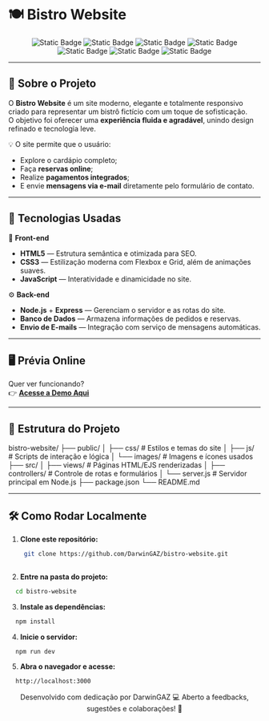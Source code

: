 # 🍽️ Bistro Website

<div align="center">

![Static Badge](https://img.shields.io/badge/STATUS-CONCLU%C3%8DDO-brightgreen?style=for-the-badge)
![Static Badge](https://img.shields.io/badge/HTML5-orange?style=for-the-badge&logo=html5)
![Static Badge](https://img.shields.io/badge/CSS3-blue?style=for-the-badge&logo=css3)
![Static Badge](https://img.shields.io/badge/JavaScript-yellow?style=for-the-badge&logo=javascript)
![Static Badge](https://img.shields.io/badge/Node.js-339933?style=for-the-badge&logo=node.js)
![Static Badge](https://img.shields.io/badge/Express-black?style=for-the-badge&logo=express)
![Static Badge](https://img.shields.io/badge/Render-46E3B7?style=for-the-badge&logo=render)

</div>

---

## 📖 Sobre o Projeto

O **Bistro Website** é um site moderno, elegante e totalmente responsivo criado para representar um bistrô fictício com um toque de sofisticação.  
O objetivo foi oferecer uma **experiência fluida e agradável**, unindo design refinado e tecnologia leve.  

💡 O site permite que o usuário:
- Explore o cardápio completo;  
- Faça **reservas online**;  
- Realize **pagamentos integrados**;  
- E envie **mensagens via e-mail** diretamente pelo formulário de contato.

---

## 🚀 Tecnologias Usadas

🧱 **Front-end**
- **HTML5** — Estrutura semântica e otimizada para SEO.  
- **CSS3** — Estilização moderna com Flexbox e Grid, além de animações suaves.  
- **JavaScript** — Interatividade e dinamicidade no site.

⚙️ **Back-end**
- **Node.js** + **Express** — Gerenciam o servidor e as rotas do site.  
- **Banco de Dados** — Armazena informações de pedidos e reservas.  
- **Envio de E-mails** — Integração com serviço de mensagens automáticas.

---

## 🖥️ Prévia Online

Quer ver funcionando?  
👉 [**Acesse a Demo Aqui**](https://bistro-website.onrender.com/)

---

## 📂 Estrutura do Projeto

bistro-website/
├── public/
│ ├── css/ # Estilos e temas do site
│ ├── js/ # Scripts de interação e lógica
│ └── images/ # Imagens e ícones usados
├── src/
│ ├── views/ # Páginas HTML/EJS renderizadas
│ ├── controllers/ # Controle de rotas e formulários
│ └── server.js # Servidor principal em Node.js
├── package.json
└── README.md

---

## 🛠️ Como Rodar Localmente

1. **Clone este repositório:**
   ```bash
    git clone https://github.com/DarwinGAZ/bistro-website.git
  

1. **Entre na pasta do projeto:**
  ```bash
    cd bistro-website
  ```

3. **Instale as dependências:**
  ```bash
    npm install
  ```

4. **Inicie o servidor:**
  ```bash
    npm run dev
  ```

5. **Abra o navegador e acesse:**
  ```bash
    http://localhost:3000
  ```

<div align="center">
  Desenvolvido com dedicação por DarwinGAZ 💻
  Aberto a feedbacks, sugestões e colaborações! 🍷
</div>


</div> 

